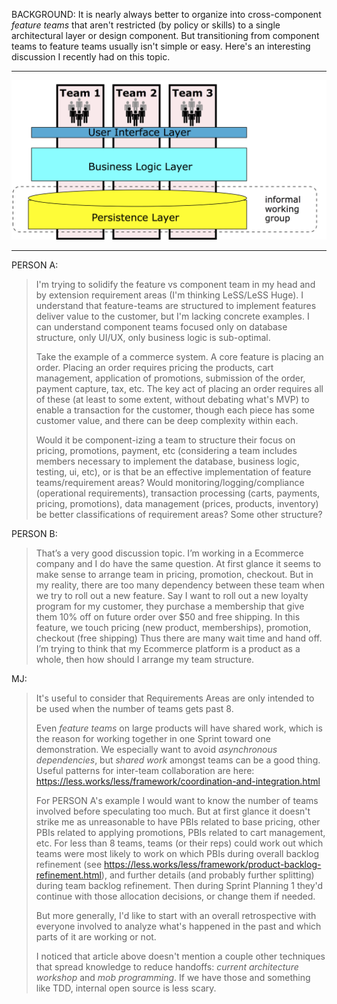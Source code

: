 ---
---


BACKGROUND: It is nearly always better to organize into cross-component *feature teams* that aren't
restricted (by policy or skills) to a single architectural layer or design component. But transitioning
from component teams to feature teams usually isn't simple or easy.  Here's an interesting discussion
I recently had on this topic.

----

![Feature Teams](/assets/images/feature-teams.png)

----

PERSON A:
> I'm trying to solidify the feature vs component team in my head and by extension requirement areas (I'm thinking LeSS/LeSS Huge). I understand that feature-teams are structured to implement features deliver value to the customer, but I'm lacking concrete examples. I can understand component teams focused only on database structure, only UI/UX, only business logic is sub-optimal.
> 
> Take the example of a commerce system. A core feature is placing an order. Placing an order requires pricing the products, cart management, application of promotions, submission of the order, payment capture, tax, etc. The key act of placing an order requires all of these (at least to some extent, without debating what's MVP) to enable a transaction for the customer, though each piece has some customer value, and there can be deep complexity within each.
>
> Would it be component-izing a team to structure their focus on pricing, promotions, payment, etc (considering a team includes members necessary to implement the database, business logic, testing, ui, etc), or is that be an effective implementation of feature teams/requirement areas? Would monitoring/logging/compliance (operational requirements), transaction processing (carts, payments, pricing, promotions), data management (prices, products, inventory) be better classifications of requirement areas? Some other structure?

PERSON B:
> That’s a very good discussion topic. I’m working in a Ecommerce company and I do have the same question.
> At first glance it seems to make sense to arrange team in pricing, promotion, checkout.
> But in my reality, there are too many dependency between these team when we try to roll out a new feature.
> Say I want to roll out a new loyalty program for my customer, they purchase a membership that give them 10% off on future order over $50 and free shipping.
> In this feature, we touch pricing (new product, memberships), promotion, checkout (free shipping)
> Thus there are many wait time and hand off.
> I’m trying to think that my Ecommerce platform is a product as a whole, then how should I arrange my team structure.

MJ:
> It's useful to consider that Requirements Areas are only intended to be used when the number of teams gets past 8.
>
> Even *feature teams* on large products will have shared work, which is the reason for working together in one Sprint toward one demonstration.  We especially want to avoid *asynchronous dependencies*, but *shared work* amongst teams can be a good thing.  Useful patterns for inter-team collaboration are here: <https://less.works/less/framework/coordination-and-integration.html>
>
> For PERSON A's example I would want to know the number of teams involved before speculating too much.  But at first glance it doesn't strike me as unreasonable to have PBIs related to base pricing, other PBIs related to applying promotions, PBIs related to cart management, etc.  For less than 8 teams, teams (or their reps) could work out which teams were most likely to work on which PBIs during overall backlog refinement (see <https://less.works/less/framework/product-backlog-refinement.html>), and further details (and probably further splitting) during team backlog refinement.  Then during Sprint Planning 1 they'd continue with those allocation decisions, or change them if needed.
>
> But more generally, I'd like to start with an overall retrospective with everyone involved to analyze what's happened in the past and which parts of it are working or not.
>
> I noticed that article above doesn't mention a couple other techniques that spread knowledge to reduce handoffs: *current architecture workshop* and *mob programming*.  If we have those and something like TDD, internal open source is less scary.
